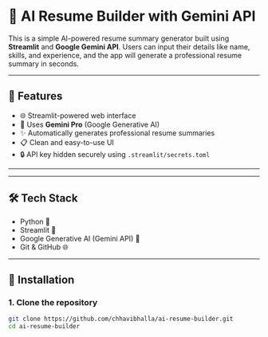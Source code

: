 # 🧠 AI Resume Builder with Gemini API

This is a simple AI-powered resume summary generator built using **Streamlit** and **Google Gemini API**. Users can input their details like name, skills, and experience, and the app will generate a professional resume summary in seconds.

---

## 🚀 Features

- 🌐 Streamlit-powered web interface
- 🧠 Uses **Gemini Pro** (Google Generative AI)
- ✨ Automatically generates professional resume summaries
- 📋 Clean and easy-to-use UI
- 🔒 API key hidden securely using `.streamlit/secrets.toml`

---


---

## 🛠️ Tech Stack

- Python 🐍
- Streamlit 🎈
- Google Generative AI (Gemini API) 🧠
- Git & GitHub 🌐

---

## 🧰 Installation

### 1. Clone the repository
```bash
git clone https://github.com/chhavibhalla/ai-resume-builder.git
cd ai-resume-builder

